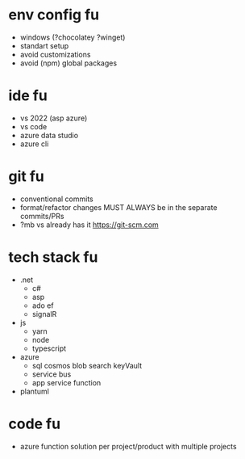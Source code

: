 # env config fu
* windows (?chocolatey ?winget)
* standart setup
* avoid customizations
* avoid (npm) global packages

# ide fu
* vs 2022 (asp azure) 
* vs code
* azure data studio
* azure cli

# git fu
* conventional commits
* format/refactor changes MUST ALWAYS be in the separate commits/PRs
* ?mb vs already has it https://git-scm.com

# tech stack fu
* .net
  * c#
  * asp
  * ado ef
  * signalR
* js
  * yarn
  * node
  * typescript
* azure
  * sql cosmos blob search keyVault
  * service bus
  * app service function
* plantuml

# code fu
* azure function solution per project/product with multiple projects
